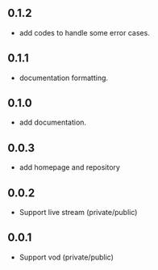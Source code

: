 ## 0.1.2
* add codes to handle some error cases.

## 0.1.1
* documentation formatting.

## 0.1.0
* add documentation.

## 0.0.3
* add homepage and repository

## 0.0.2
* Support live stream (private/public)

## 0.0.1
* Support vod (private/public)
